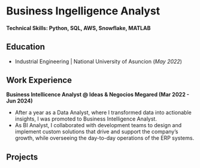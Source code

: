 # Business Ingelligence Analyst

#### Technical Skills: Python, SQL, AWS, Snowflake, MATLAB

## Education
- Industrial Engineering | National University of Asuncion (_May 2022_)								       		

## Work Experience
**Business Intellicence Analyst @ Ideas & Negocios Megared (Mar 2022 - Jun 2024)**
- After a year as a Data Analyst, where I
 transformed data into actionable insights, I
 was promoted to Business Intelligence
 Analyst.
- As BI Analyst, I collaborated with
 development teams to design and
 implement custom solutions that drive and
 support the company’s growth, while
 overseeing the day-to-day operations of the
 ERP systems.

## Projects
